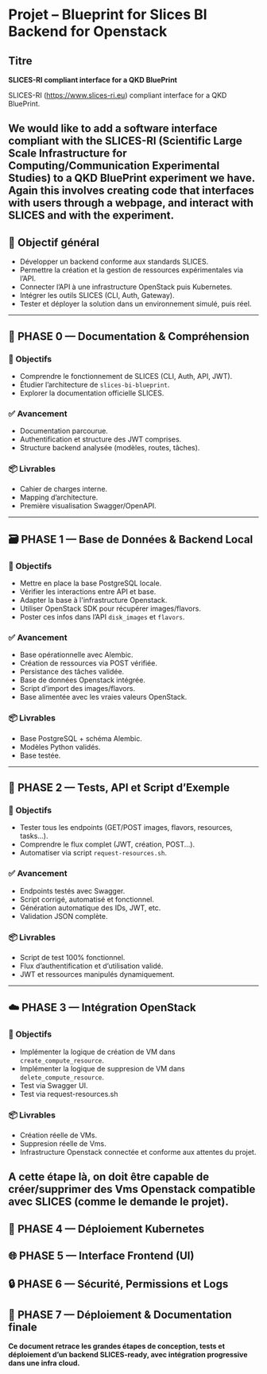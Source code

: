 # Projet – Blueprint for Slices BI Backend for Openstack

## Titre
**SLICES-RI compliant interface for a QKD BluePrint**

SLICES-RI (https://www.slices-ri.eu) compliant interface for a QKD BluePrint.

We would like to add a software interface compliant with the SLICES-RI (Scientific Large Scale Infrastructure for Computing/Communication Experimental Studies) to a QKD BluePrint experiment we have.  Again this involves creating code that interfaces with users through a webpage, and interact with SLICES and with the experiment.
---

## 🎯 Objectif général

- Développer un backend conforme aux standards SLICES.
- Permettre la création et la gestion de ressources expérimentales via l’API.
- Connecter l’API à une infrastructure OpenStack puis Kubernetes.
- Intégrer les outils SLICES (CLI, Auth, Gateway).
- Tester et déployer la solution dans un environnement simulé, puis réel.

---

## 📘 PHASE 0 — Documentation & Compréhension

### 🎯 Objectifs
- Comprendre le fonctionnement de SLICES (CLI, Auth, API, JWT).
- Étudier l’architecture de `slices-bi-blueprint`.
- Explorer la documentation officielle SLICES.

### ✅ Avancement
- Documentation parcourue.
- Authentification et structure des JWT comprises.
- Structure backend analysée (modèles, routes, tâches).

### 📦 Livrables
- Cahier de charges interne.
- Mapping d’architecture.
- Première visualisation Swagger/OpenAPI.

---

## 🗃️ PHASE 1 — Base de Données & Backend Local

### 🎯 Objectifs
- Mettre en place la base PostgreSQL locale.
- Vérifier les interactions entre API et base.
- Adapter la base à l'infrastructure Openstack.
- Utiliser OpenStack SDK pour récupérer images/flavors.
- Poster ces infos dans l’API `disk_images` et `flavors`.

### ✅ Avancement
- Base opérationnelle avec Alembic.
- Création de ressources via POST vérifiée.
- Persistance des tâches validée.
- Base de données Openstack intégrée.
- Script d’import des images/flavors.
- Base alimentée avec les vraies valeurs OpenStack.

### 📦 Livrables
- Base PostgreSQL + schéma Alembic.
- Modèles Python validés.
- Base testée.

---

## 🧪 PHASE 2 — Tests, API et Script d’Exemple

### 🎯 Objectifs
- Tester tous les endpoints (GET/POST images, flavors, resources, tasks...).
- Comprendre le flux complet (JWT, création, POST...).
- Automatiser via script `request-resources.sh`.

### ✅ Avancement
- Endpoints testés avec Swagger.
- Script corrigé, automatisé et fonctionnel.
- Génération automatique des IDs, JWT, etc.
- Validation JSON complète.

### 📦 Livrables
- Script de test 100% fonctionnel.
- Flux d’authentification et d’utilisation validé.
- JWT et ressources manipulés dynamiquement.

---

## ☁️ PHASE 3 — Intégration OpenStack

### 🎯 Objectifs
- Implémenter la logique de création de VM dans `create_compute_resource`.
- Implémenter la logique de suppresion de VM dans `delete_compute_resource`.
- Test via Swagger UI.
- Test via request-resources.sh

### 📦 Livrables
- Création réelle de VMs.
- Suppresion réelle de Vms.
- Infrastructure Openstack connectée et conforme aux attentes du projet.

A cette étape là, on doit être capable de créer/supprimer des Vms Openstack compatible avec SLICES (comme le demande le projet).
---

## 🐳 PHASE 4 — Déploiement Kubernetes

## 🌐 PHASE 5 — Interface Frontend (UI)

## 🔒 PHASE 6 — Sécurité, Permissions et Logs

## 🚀 PHASE 7 — Déploiement & Documentation finale

**Ce document retrace les grandes étapes de conception, tests et déploiement d’un backend SLICES-ready, avec intégration progressive dans une infra cloud.**
